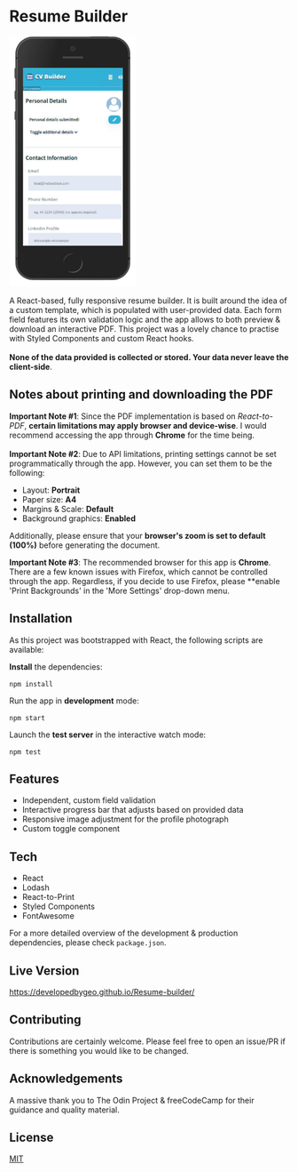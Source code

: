 # Resume Builder

<img src='./public/sample.png' height='450px'/>

A React-based, fully responsive resume builder. It is built around the idea of a custom template, which is populated with user-provided data. Each form field features its own validation logic and the app allows to both preview & download an interactive PDF. This project was a lovely chance to practise with Styled Components and custom React hooks.
<br>
<br>**None of the data provided is collected or stored. Your data never leave the client-side**.

## Notes about printing and downloading the PDF

**Important Note #1**: Since the PDF implementation is based on _React-to-PDF_, **certain limitations may apply browser and device-wise**. I would recommend accessing the app through **Chrome** for the time being.
<br>
<br>**Important Note #2**: Due to API limitations, printing settings cannot be set programmatically through the app. However, you can set them to be the following:

- Layout: **Portrait**
- Paper size: **A4**
- Margins & Scale: **Default**
- Background graphics: **Enabled**

Additionally, please ensure that your **browser's zoom is set to default (100%)** before generating the document.

**Important Note #3**: The recommended browser for this app is **Chrome**. There are a few known issues with Firefox, which cannot be controlled through the app. Regardless, if you decide to use Firefox, please \*\*enable 'Print Backgrounds' in the 'More Settings' drop-down menu.

## Installation

As this project was bootstrapped with React, the following scripts are available:

**Install** the dependencies:

```
npm install
```

Run the app in **development** mode:

```
npm start
```

Launch the **test server** in the interactive watch mode:

```
npm test
```

## Features

- Independent, custom field validation
- Interactive progress bar that adjusts based on provided data
- Responsive image adjustment for the profile photograph
- Custom toggle component

## Tech

- React
- Lodash
- React-to-Print
- Styled Components
- FontAwesome

For a more detailed overview of the development & production dependencies, please check `package.json`.

## Live Version

<https://developedbygeo.github.io/Resume-builder/>

## Contributing

Contributions are certainly welcome. Please feel free to open an issue/PR if there is something you would like to be changed.

## Acknowledgements

A massive thank you to The Odin Project & freeCodeCamp for their guidance and quality material.

## License

[MIT](./LICENSE.md)
